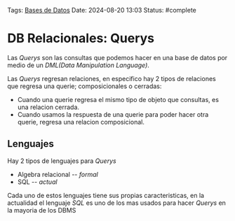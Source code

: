 Tags: [Bases de Datos](../Indexes/Bases%20de%20Datos.md)
Date: 2024-08-20 13:03
Status: #complete 

# DB Relacionales: Querys

Las *Querys* son las consultas que podemos hacer en una base de datos por medio de un *DML(Data Manipulation Language)*.

Las *Querys* regresan relaciones, en especifico hay 2 tipos de relaciones que regresa una querie; composicionales o cerradas:
- Cuando una querie regresa el mismo tipo de objeto que consultas, es una relacion cerrada.
- Cuando usamos la respuesta de una querie para poder hacer otra querie, regresa una relacion composicional.

## Lenguajes

Hay 2 tipos de lenguajes para *Querys*
- Algebra relacional -- *formal*
- SQL -- *actual*

Cada uno de estos lenguajes tiene sus propias caracteristicas, en la actualidad el lenguaje *SQL* es uno de los mas usados para hacer *Querys* en la mayoria de los DBMS